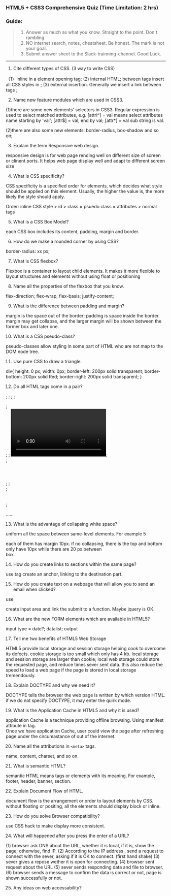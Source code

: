 ### HTML5 + CSS3 Comprehensive Quiz (Time Limitation: 2 hrs)
### Guide: 
> 1. Answer as much as what you know. Straight to the point. Don't rambling.
> 2. NO internet search, notes, cheatsheet. Be honest. The mark is not your goal.
> 3. Submit answer sheet to the Slack-trainning-channel. Good Luck.

---

1. Cite different types of CSS. (3 way to write CSS)

（1）inline in a element opening tag;
 (2) internal HTML; between <head></head> tags insert all CSS styles in <style></style>;
 (3) external insertion. Generally we insert a link between tags <head></head>;

2. Name new feature modules which are used in CSS3.

(1)there are some new elements' selectors in CSS3. Regular expression is used to select matched attributes, e.g. [attri^]
 = val  means select attributes name starting by 'val'; [attr$] = val, end by val; [attr*] = val sub string is val.

(2)there are also some new elements: border-radius, box-shadow and so on;

3. Explain the term Responsive web design.

responsive design is for web page rending well on different size of screen or clinent ports. It helps web page display well and adapt to different screen size

4. What is CSS specificity?

CSS specificity is a specified order for elements, which decides what style should be applied on this element. Usually, the higher the value is, the more likely the style should apply.

Order: inline CSS style > id > class = psuedo class = attributes > normal tags


5. What is a CSS Box Model?

each CSS box includes its content, padding, margin and border.

6. How do we make a rounded corner by using CSS?

border-radius: xx px;

7. What is CSS flexbox?

Flexbox is a container to layout child elements. It makes it more flexible to layout structures and elements without using float or positioning

8. Name all the properties of the flexbox that you know.

flex-direction; flex-wrap; flex-basis; justify-content; 

9. What is the difference between padding and margin?

margin is the space out of the border; padding is space inside the border. margin may get collapse, and the larger margin will be shown between the former box and later one.

10. What is a CSS pseudo-class?

pseudo-classes allow styling in some part of HTML who are not map to the DOM node tree. 

11. Use pure CSS to draw a triangle.

div{
    height: 0 px;
    width: 0px;
    border-left: 200px solid transparent;
    border-bottom: 200px solid Red;
    border-right: 200px solid transparent;
}

12. Do all HTML tags come in a pair?

<html></html>; <head></head>; <body></body>; <script></script>; <p></p>; <div></div>; <span></span>; <video></video>; <footer> </footer>; <header></header>; <banner></banner>;<section></section>; <table></table>; <form></form>......

13. What is the advantage of collapsing white space?

uniform all the space between same-level elements. For example 5 <div> each of them has margin 10px. if no collapsing, there is the top and bottom only have 10px while there are 20 px between <div> box.

14. How do you create links to sections within the same page?

use <a> tag create an anchor, linking to the destination part.

15. How do you create text on a webpage that will allow you to send an email when clicked?

use <form> create input area and link the submit to a function. Maybe jquery is OK.

16. What are the new FORM elements which are available in HTML5?

input type = date?; datalist; output

17. Tell me two benefits of HTML5 Web Storage

HTML5 provide local storage and session storage helping cook to overcome its defects.
cookie storage is too small which only has 4 kb. local storage and session storage are larger than cookie;
local web storage could store the requested page, and reduce times sever sent data. this also reduce the speed to load a web page if the page is stored in local storage tremendously. 

18. Explain DOCTYPE and why we need it?

DOCTYPE tells the browser the web page is written by which version HTML. if we do not specify DOCTYPE, it may enter the quirk mode.

19. What is the Application Cache in HTML5 and why it is used?

application Cache is a technique providing offline browsing. Using manifest attibute in <html> tag.  
Once we have application Cache, user could view the page after refreshing page under the circumastance of out of the internet.

20. Name all the attributions in `<meta>` tags.

name, content, charset, and so on.

21. What is semantic HTML?

semantic HTML means tags or elements with its meaning. For example, footer, header, banner, section.

22. Explain Document Flow of HTML.

document flow is the arrangement or order to layout elements by CSS. without floating or positing, all the elements should display block or inline.

23. How do you solve Browser compatibility?

use CSS hack to make display more consistent.

24. What will happened after you press the enter of a URL?

(1) browser ask DNS about the URL, whether it is local, if it is, show the page; otherwise, find IP.
(2) According to the IP address , send a request to connect with the sever, asking if it is OK to connect. (first hand shake)
(3) sever gives a repose wether it is open for connecting.
(4) browser sent request about the URL
(5) sever sends responding data and file to browser.
(6) browser sends a message to confirm the data is correct or not, page is shown successfully or not.

25. Any ideas on web accessability?


